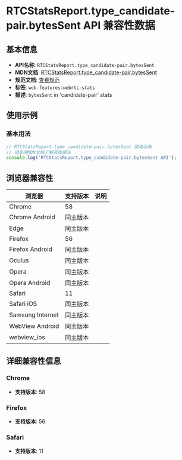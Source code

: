 # RTCStatsReport.type_candidate-pair.bytesSent API 兼容性数据

## 基本信息

- **API名称**: `RTCStatsReport.type_candidate-pair.bytesSent`
- **MDN文档**: [RTCStatsReport.type_candidate-pair.bytesSent](https://developer.mozilla.org/docs/Web/API/RTCIceCandidatePairStats/bytesSent)
- **规范文档**: [查看规范](https://w3c.github.io/webrtc-stats/#dom-rtcicecandidatepairstats-bytessent)
- **标签**: `web-features:webrtc-stats`
- **描述**: `bytesSent` in 'candidate-pair' stats

## 使用示例

### 基本用法

```javascript
// RTCStatsReport.type_candidate-pair.bytesSent 使用示例
// 请查阅MDN文档了解具体用法
console.log('RTCStatsReport.type_candidate-pair.bytesSent API');
```

## 浏览器兼容性

| 浏览器 | 支持版本 | 说明 |
|--------|----------|------|
| Chrome | 58 |  |
| Chrome Android | 同主版本 |  |
| Edge | 同主版本 |  |
| Firefox | 56 |  |
| Firefox Android | 同主版本 |  |
| Oculus | 同主版本 |  |
| Opera | 同主版本 |  |
| Opera Android | 同主版本 |  |
| Safari | 11 |  |
| Safari iOS | 同主版本 |  |
| Samsung Internet | 同主版本 |  |
| WebView Android | 同主版本 |  |
| webview_ios | 同主版本 |  |

## 详细兼容性信息

### Chrome

- **支持版本**: 58

### Firefox

- **支持版本**: 56

### Safari

- **支持版本**: 11

